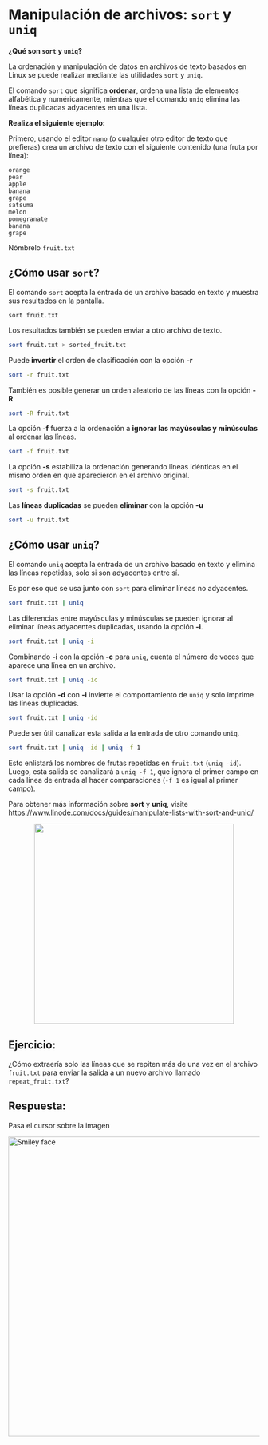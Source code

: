 # Manipulación de archivos: `sort` y `uniq` 

**¿Qué son `sort` y `uniq`?** 

La ordenación y manipulación de datos en archivos de texto basados en Linux se puede realizar mediante las utilidades `sort` y `uniq`.  

El comando `sort` que significa **ordenar**, ordena una lista de elementos alfabética y numéricamente, mientras que el comando `uniq` elimina las líneas duplicadas adyacentes en una lista.  

**Realiza el siguiente ejemplo:** 

Primero, usando el editor `nano` (o cualquier otro editor de texto que prefieras) crea un archivo de texto con el siguiente contenido (una fruta por línea):    

```
orange
pear
apple
banana
grape
satsuma
melon
pomegranate
banana
grape 
```

Nómbrelo `fruit.txt`


## ¿Cómo usar `sort`?

El comando `sort` acepta la entrada de un archivo basado en texto y muestra sus resultados en la pantalla.  

```
sort fruit.txt
```  


Los resultados también se pueden enviar a otro archivo de texto.  

```bash
sort fruit.txt > sorted_fruit.txt
```

Puede **invertir** el orden de clasificación con la opción **-r**  

```bash
sort -r fruit.txt
```

También es posible generar un orden aleatorio de las líneas con la opción **-R**  

```bash
sort -R fruit.txt
```

La opción **-f** fuerza a la ordenación a **ignorar las mayúsculas y minúsculas** al ordenar las líneas.  

```bash
sort -f fruit.txt
```

La opción **-s** estabiliza la ordenación generando líneas idénticas en el mismo orden en que aparecieron en el archivo original. 

```bash
sort -s fruit.txt
```

Las **líneas duplicadas** se pueden **eliminar** con la opción **-u** 

```bash
sort -u fruit.txt
```

## ¿Cómo usar `uniq`?

El comando `uniq` acepta la entrada de un archivo basado en texto y elimina las líneas repetidas, solo si son adyacentes entre sí.  

Es por eso que se usa junto con `sort` para eliminar líneas no adyacentes.  

```bash
sort fruit.txt | uniq
```

Las diferencias entre mayúsculas y minúsculas se pueden ignorar al eliminar líneas adyacentes duplicadas, usando la opción **-i**.  

```bash
sort fruit.txt | uniq -i
```

Combinando **-i** con la opción **-c** para `uniq`, cuenta el número de veces que aparece una línea en un archivo.  

```bash
sort fruit.txt | uniq -ic
```

Usar la opción **-d** con **-i** invierte el comportamiento de `uniq` y solo imprime las líneas duplicadas. 

```bash
sort fruit.txt | uniq -id
```

Puede ser útil canalizar esta salida a la entrada de otro comando `uniq`. 

```bash
sort fruit.txt | uniq -id | uniq -f 1 
```


Esto enlistará los nombres de frutas repetidas en `fruit.txt` (`uniq -id`). Luego, esta salida se canalizará a `uniq -f 1`, que ignora el primer campo en cada línea de entrada al hacer comparaciones (`-f 1` es igual al primer campo).  

Para obtener más información sobre **sort** y **uniq**, visite https://www.linode.com/docs/guides/manipulate-lists-with-sort-and-uniq/  

<div align="center"><img src="https://user-images.githubusercontent.com/25624961/169892272-8d2b3294-b50b-4bc8-a02a-0d89f4a546d7.png" width="400"></div>

## Ejercicio: 

¿Cómo extraería solo las líneas que se repiten más de una vez en el archivo `fruit.txt` para enviar la salida a un nuevo archivo llamado `repeat_fruit.txt`? 

## Respuesta:  
Pasa el cursor sobre la imagen  

<img src="https://user-images.githubusercontent.com/25624961/169893508-7113c53a-0c85-4112-94b9-a2c18be1860c.png" alt="Smiley face" width="600" title="sort fruit.txt | uniq -id > repeated_fruit.txt">
